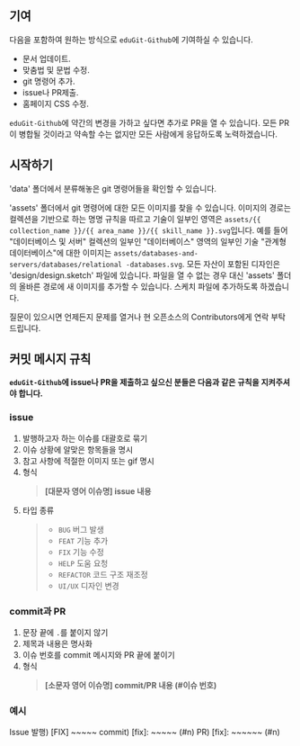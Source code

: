 ## 기여

다음을 포함하여 원하는 방식으로 `eduGit-Github`에 기여하실 수 있습니다.

- 문서 업데이트.
- 맞춤법 및 문법 수정.
- git 명령어 추가.
- issue나 PR제출.
- 홈페이지 CSS 수정.

`eduGit-Github`에 약간의 변경을 가하고 싶다면 추가로 PR을 열 수 있습니다.
모든 PR이 병합될 것이라고 약속할 수는 없지만 모든 사람에게 응답하도록 노력하겠습니다.

## 시작하기

'data' 폴더에서 분류해놓은 git 명령어들을 확인할 수 있습니다.

'assets' 폴더에서 git 명령어에 대한 모든 이미지를 찾을 수 있습니다. 이미지의 경로는 컬렉션을 기반으로 하는 명명 규칙을 따르고 기술이 일부인 영역은 `assets/{{ collection_name }}/{{ area_name }}/{{ skill_name }}.svg`입니다. 예를 들어 "데이터베이스 및 서버" 컬렉션의 일부인 "데이터베이스" 영역의 일부인 기술 "관계형 데이터베이스"에 대한 이미지는 `assets/databases-and-servers/databases/relational -databases.svg`. 모든 자산이 포함된 디자인은 'design/design.sketch' 파일에 있습니다. 파일을 열 수 없는 경우 대신 'assets' 폴더의 올바른 경로에 새 이미지를 추가할 수 있습니다. 스케치 파일에 추가하도록 하겠습니다.

질문이 있으시면 언제든지 문제를 열거나 현 오픈소스의 Contributors에게 연락 부탁드립니다.

## 커밋 메시지 규칙

**`eduGit-Github`에 issue나 PR을 제출하고 싶으신 분들은 다음과 같은 규칙을 지켜주셔야 합니다.**

### issue

1. 발행하고자 하는 이슈를 대괄호로 묶기
2. 이슈 상황에 알맞은 항목들을 명시
3. 참고 사항에 적절한 이미지 또는 gif 명시
4. 형식
   > **[대문자 영어 이슈명] issue 내용**
5. 타입 종류
   > - `BUG` 버그 발생
   > - `FEAT` 기능 추가
   > - `FIX` 기능 수정
   > - `HELP` 도움 요청
   > - `REFACTOR` 코드 구조 재조정
   > - `UI/UX` 디자인 변경

### commit과 PR

1. 문장 끝에 `.`를 붙이지 않기
2. 제목과 내용은 명사화
3. 이슈 번호를 commit 메시지와 PR 끝에 붙이기
4. 형식
   > **[소문자 영어 이슈명] commit/PR 내용 (#이슈 번호)**

### 예시

Issue 발행) [FIX] ~~~~~
commit) [fix]: ~~~~~ (#n)
PR) [fix]: ~~~~~~ (#n)
